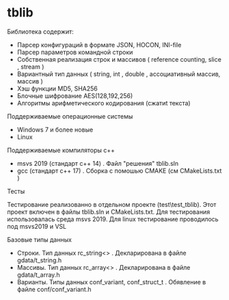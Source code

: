 # tblib
Библиотека содержит:
- Парсер конфигураций в формате JSON, HOCON, INI-file
- Парсер параметров командной строки
- Собственная реализация строк и массивов  ( reference counting, slice , stream ) 
- Вариантный тип данных ( string, int , double , ассоциативный массив, массив )
- Хэш функции MD5, SHA256
- Блочные шифрование AES(128,192,256)
- Алгоритмы арифметического кодирования (сжатиt текста) 

Поддерживаемые операционные системы 
- Windows 7 и более новые
- Linux 

Поддерживаемые компиляторы с++
- msvs 2019 (стандарт с++ 14) .  Файл "решения" tblib.sln
- gсс  (стандарт с++ 17) . Сборка с помошью CMAKE (см CMakeLists.txt )

Тесты

Тестирование реализованно в отдельном проекте (test\test_tblib). Этот проект включен в файлы tblib.sln и CMakeLists.txt. Для тестирования использовалась среда msvs 2019. Для linux тестирование проводилось под  msvs2019 и VSL 

Базовые типы данных
- Строки. Тип данных rc_string<> . Декларирована в файле gdata/t_string.h
- Массивы. Тип данных rc_array<> . Декларирована в файле gdata/t_array.h
- Варианты. Типы данных conf_variant, conf_struct_t . Обявление в файле conf/conf_variant.h
